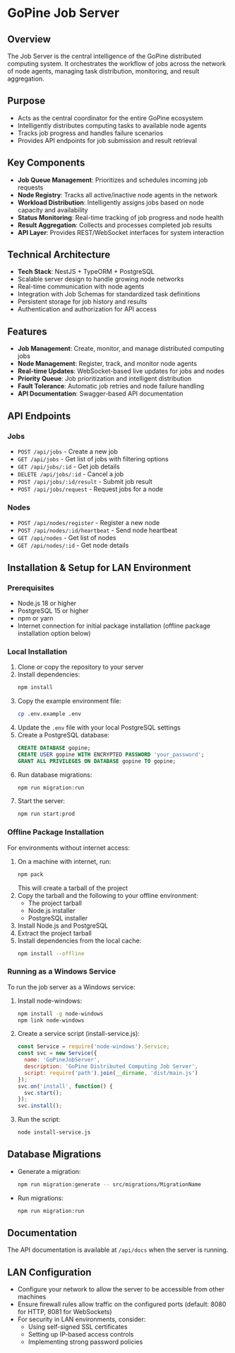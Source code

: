 # GoPine Job Server

## Overview
The Job Server is the central intelligence of the GoPine distributed computing system. It orchestrates the workflow of jobs across the network of node agents, managing task distribution, monitoring, and result aggregation.

## Purpose
- Acts as the central coordinator for the entire GoPine ecosystem
- Intelligently distributes computing tasks to available node agents
- Tracks job progress and handles failure scenarios
- Provides API endpoints for job submission and result retrieval

## Key Components
- **Job Queue Management**: Prioritizes and schedules incoming job requests
- **Node Registry**: Tracks all active/inactive node agents in the network
- **Workload Distribution**: Intelligently assigns jobs based on node capacity and availability
- **Status Monitoring**: Real-time tracking of job progress and node health
- **Result Aggregation**: Collects and processes completed job results
- **API Layer**: Provides REST/WebSocket interfaces for system interaction

## Technical Architecture
- **Tech Stack**: NestJS + TypeORM + PostgreSQL
- Scalable server design to handle growing node networks
- Real-time communication with node agents
- Integration with Job Schemas for standardized task definitions
- Persistent storage for job history and results
- Authentication and authorization for API access

## Features
- **Job Management**: Create, monitor, and manage distributed computing jobs
- **Node Management**: Register, track, and monitor node agents
- **Real-time Updates**: WebSocket-based live updates for jobs and nodes
- **Priority Queue**: Job prioritization and intelligent distribution
- **Fault Tolerance**: Automatic job retries and node failure handling
- **API Documentation**: Swagger-based API documentation

## API Endpoints

### Jobs
- `POST /api/jobs` - Create a new job
- `GET /api/jobs` - Get list of jobs with filtering options
- `GET /api/jobs/:id` - Get job details
- `DELETE /api/jobs/:id` - Cancel a job
- `POST /api/jobs/:id/result` - Submit job result
- `POST /api/jobs/request` - Request jobs for a node

### Nodes
- `POST /api/nodes/register` - Register a new node
- `POST /api/nodes/:id/heartbeat` - Send node heartbeat
- `GET /api/nodes` - Get list of nodes
- `GET /api/nodes/:id` - Get node details

## Installation & Setup for LAN Environment

### Prerequisites
- Node.js 18 or higher
- PostgreSQL 15 or higher
- npm or yarn
- Internet connection for initial package installation (offline package installation option below)

### Local Installation
1. Clone or copy the repository to your server
2. Install dependencies:
   ```bash
   npm install
   ```
3. Copy the example environment file:
   ```bash
   cp .env.example .env
   ```
4. Update the `.env` file with your local PostgreSQL settings
5. Create a PostgreSQL database:
   ```sql
   CREATE DATABASE gopine;
   CREATE USER gopine WITH ENCRYPTED PASSWORD 'your_password';
   GRANT ALL PRIVILEGES ON DATABASE gopine TO gopine;
   ```
6. Run database migrations:
   ```bash
   npm run migration:run
   ```
7. Start the server:
   ```bash
   npm run start:prod
   ```

### Offline Package Installation
For environments without internet access:
1. On a machine with internet, run:
   ```bash
   npm pack
   ```
   This will create a tarball of the project
2. Copy the tarball and the following to your offline environment:
   - The project tarball
   - Node.js installer
   - PostgreSQL installer
3. Install Node.js and PostgreSQL
4. Extract the project tarball
5. Install dependencies from the local cache:
   ```bash
   npm install --offline
   ```

### Running as a Windows Service
To run the job server as a Windows service:
1. Install node-windows:
   ```bash
   npm install -g node-windows
   npm link node-windows
   ```
2. Create a service script (install-service.js):
   ```javascript
   const Service = require('node-windows').Service;
   const svc = new Service({
     name: 'GoPineJobServer',
     description: 'GoPine Distributed Computing Job Server',
     script: require('path').join(__dirname, 'dist/main.js')
   });
   svc.on('install', function() {
     svc.start();
   });
   svc.install();
   ```
3. Run the script:
   ```bash
   node install-service.js
   ```

## Database Migrations
- Generate a migration:
  ```bash
  npm run migration:generate -- src/migrations/MigrationName
  ```
- Run migrations:
  ```bash
  npm run migration:run
  ```

## Documentation
The API documentation is available at `/api/docs` when the server is running.

## LAN Configuration
- Configure your network to allow the server to be accessible from other machines
- Ensure firewall rules allow traffic on the configured ports (default: 8080 for HTTP, 8081 for WebSockets)
- For security in LAN environments, consider:
  - Using self-signed SSL certificates
  - Setting up IP-based access controls
  - Implementing strong password policies